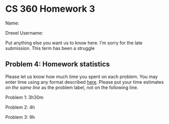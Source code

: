 # CS 360 Homework 3

Name:  

Drexel Username:  

Put anything else you want us to know here.
I'm sorry for the late submission. This term has been a struggle 
## Problem 4: Homework statistics

Please let us know how much time you spent on each problem. You may enter time using any format described [here](https://github.com/wroberts/pytimeparse). Please put your time estimates *on the same line* as the problem label, not on the following line.

Problem 1:  3h30m

Problem 2:  4h

Problem 3:  9h

